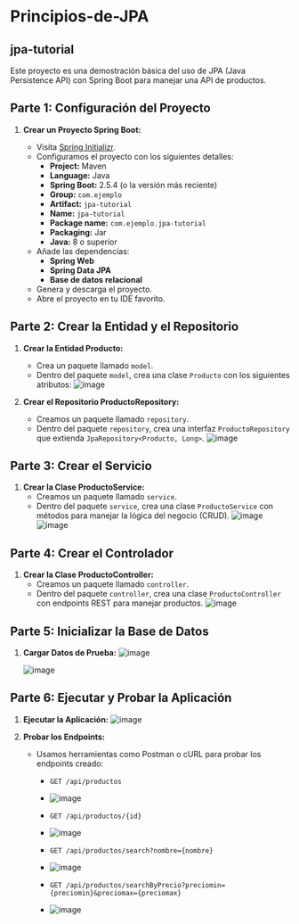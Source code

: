 # Principios-de-JPA

## jpa-tutorial

Este proyecto es una demostración básica del uso de JPA (Java Persistence API) con Spring Boot para manejar una API de productos.

## Parte 1: Configuración del Proyecto

1. **Crear un Proyecto Spring Boot:**

   - Visita [Spring Initializr](https://start.spring.io/).
   - Configuramos el proyecto con los siguientes detalles:
     - **Project:** Maven
     - **Language:** Java
     - **Spring Boot:** 2.5.4 (o la versión más reciente)
     - **Group:** `com.ejemplo`
     - **Artifact:** `jpa-tutorial`
     - **Name:** `jpa-tutorial`
     - **Package name:** `com.ejemplo.jpa-tutorial`
     - **Packaging:** Jar
     - **Java:** 8 o superior
   - Añade las dependencias:
     - **Spring Web**
     - **Spring Data JPA**
     - **Base de datos relacional**
   - Genera y descarga el proyecto.
   - Abre el proyecto en tu IDE favorito.

## Parte 2: Crear la Entidad y el Repositorio

1. **Crear la Entidad Producto:**
   - Crea un paquete llamado `model`.
   - Dentro del paquete `model`, crea una clase `Producto` con los siguientes atributos:
     ![image](https://github.com/user-attachments/assets/f2e489f9-6468-440f-bd40-d3f28f49b8d1)

2. **Crear el Repositorio ProductoRepository:**
   - Creamos un paquete llamado `repository`.
   - Dentro del paquete `repository`, crea una interfaz `ProductoRepository` que extienda `JpaRepository<Producto, Long>`.
     ![image](https://github.com/user-attachments/assets/04ec95d4-091d-4f14-b329-3d6570c70f44)

## Parte 3: Crear el Servicio

1. **Crear la Clase ProductoService:**
   - Creamos un paquete llamado `service`.
   - Dentro del paquete `service`, crea una clase `ProductoService` con métodos para manejar la lógica del negocio (CRUD).
     ![image](https://github.com/user-attachments/assets/e63aaf1c-7a45-46f6-8c18-132a07d097a2)
      ![image](https://github.com/user-attachments/assets/1263f7a4-df25-420f-bcfa-573c68df66ff)

## Parte 4: Crear el Controlador

1. **Crear la Clase ProductoController:**
   - Creamos un paquete llamado `controller`.
   - Dentro del paquete `controller`, crea una clase `ProductoController` con endpoints REST para manejar productos.
     ![image](https://github.com/user-attachments/assets/87c45846-a54f-48ea-91b5-a93c305f2ac8)


## Parte 5: Inicializar la Base de Datos

1. **Cargar Datos de Prueba:**
   ![image](https://github.com/user-attachments/assets/6bb723cc-2ad7-4a2e-9cb3-7f96b091ccae)
   
   ![image](https://github.com/user-attachments/assets/67a3954e-482e-4f28-ad28-22eb0cda867b)

## Parte 6: Ejecutar y Probar la Aplicación

1. **Ejecutar la Aplicación:**
  ![image](https://github.com/user-attachments/assets/38fb46a6-93d6-4271-95a2-3d10097d2270)

2. **Probar los Endpoints:**
   - Usamos herramientas como Postman o cURL para probar los endpoints creado:
     - `GET /api/productos`
     - ![image](https://github.com/user-attachments/assets/27ee6491-5904-49fb-a911-5f1c67036c53)

     - `GET /api/productos/{id}`
     - ![image](https://github.com/user-attachments/assets/748a51c0-b1f9-44da-9f56-f34f716d9014)

     - `GET /api/productos/search?nombre={nombre}`
     - ![image](https://github.com/user-attachments/assets/988b57b6-bf49-457f-b534-a4490deab078)

     - `GET /api/productos/searchByPrecio?preciomin={preciomin}&preciomax={preciomax}`
     - ![image](https://github.com/user-attachments/assets/3b09b55e-5c54-449f-8792-c9cae6a8c1f5)



